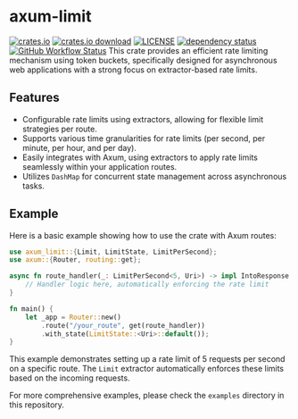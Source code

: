 # axum-limit

[![crates.io](https://img.shields.io/crates/v/axum-limit)](https://crates.io/crates/axum-limit)
[![crates.io download](https://img.shields.io/crates/d/axum-limit)](https://crates.io/crates/axum-limit)
[![LICENSE](https://img.shields.io/badge/license-MIT-blue)](https://github.com/gengteng/axum-limit/blob/main/LICENSE)
[![dependency status](https://deps.rs/repo/github/gengteng/axum-limit/status.svg)](https://deps.rs/repo/github/gengteng/axum-limit)
[![GitHub Workflow Status](https://img.shields.io/github/actions/workflow/status/gengteng/axum-limit/.github/workflows/main.yml?branch=main)](https://github.com/gengteng/axum-limit/actions/workflows/ci.yml)
This crate provides an efficient rate limiting mechanism using token buckets, specifically designed for asynchronous web
applications with a strong focus on extractor-based rate limits.

## Features

- Configurable rate limits using extractors, allowing for flexible limit strategies per route.
- Supports various time granularities for rate limits (per second, per minute, per hour, and per day).
- Easily integrates with Axum, using extractors to apply rate limits seamlessly within your application routes.
- Utilizes `DashMap` for concurrent state management across asynchronous tasks.

## Example

Here is a basic example showing how to use the crate with Axum routes:

```rust
use axum_limit::{Limit, LimitState, LimitPerSecond};
use axum::{Router, routing::get};

async fn route_handler(_: LimitPerSecond<5, Uri>) -> impl IntoResponse {
    // Handler logic here, automatically enforcing the rate limit
}

fn main() {
    let _app = Router::new()
        .route("/your_route", get(route_handler))
        .with_state(LimitState::<Uri>::default());
}
```

This example demonstrates setting up a rate limit of 5 requests per second on a specific route. The `Limit` extractor
automatically enforces these limits based on the incoming requests.

For more comprehensive examples, please check the `examples` directory in this
repository.
